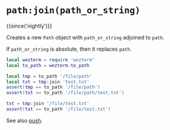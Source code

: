 # `path:join(path_or_string)`

{{since('nightly')}}

Creates a new `Path` object with `path_or_string` adjoined to `path`.

If `path_or_string` is absolute, then it replaces `path`.

```lua
local wezterm = require 'wezterm'
local to_path = wezterm.to_path

local tmp = to_path '/file/path'
local txt = tmp:join 'test.txt'
assert(tmp == to_path '/file/path')
assert(txt == to_path '/file/path/test.txt')

txt = tmp:join '/file/test.txt'
assert(txt == to_path '/file/test.txt')
```

See also [push](push.md).
